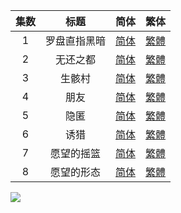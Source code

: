 

| 集数 |     标题     |                             简体                             |                             繁体                             |
| :--: | :----------: | :----------------------------------------------------------: | :----------------------------------------------------------: |
|  1   | 罗盘直指黑暗 | [简体](https://raw.githubusercontent.com/SweetSub/SweetSub/master/Archive/Made%20in%20Abyss%20S2%2F%5BSweetSub%5D%20Made%20in%20Abyss%20S2%20-%2001.chs.ass) | [繁體](https://raw.githubusercontent.com/SweetSub/SweetSub/master/Archive/Made%20in%20Abyss%20S2%2F%5BSweetSub%5D%20Made%20in%20Abyss%20S2%20-%2001.cht.ass) |
|  2   |   无还之都   | [简体](https://raw.githubusercontent.com/SweetSub/SweetSub/master/Archive/Made%20in%20Abyss%20S2%2F%5BSweetSub%5D%20Made%20in%20Abyss%20S2%20-%2002.chs.ass) | [繁體](https://raw.githubusercontent.com/SweetSub/SweetSub/master/Archive/Made%20in%20Abyss%20S2%2F%5BSweetSub%5D%20Made%20in%20Abyss%20S2%20-%2002.cht.ass) |
|  3   |    生骸村    | [简体](https://raw.githubusercontent.com/SweetSub/SweetSub/master/Archive/Made%20in%20Abyss%20S2%2F%5BSweetSub%5D%20Made%20in%20Abyss%20S2%20-%2003.chs.ass) | [繁體](https://raw.githubusercontent.com/SweetSub/SweetSub/master/Archive/Made%20in%20Abyss%20S2%2F%5BSweetSub%5D%20Made%20in%20Abyss%20S2%20-%2003.cht.ass) |
|  4   |     朋友     | [简体](https://raw.githubusercontent.com/SweetSub/SweetSub/master/Archive/Made%20in%20Abyss%20S2%2F%5BSweetSub%5D%20Made%20in%20Abyss%20S2%20-%2004.chs.ass) | [繁體](https://raw.githubusercontent.com/SweetSub/SweetSub/master/Archive/Made%20in%20Abyss%20S2%2F%5BSweetSub%5D%20Made%20in%20Abyss%20S2%20-%2004.cht.ass) |
|  5   |     隐匿     | [简体](https://raw.githubusercontent.com/SweetSub/SweetSub/master/Archive/Made%20in%20Abyss%20S2%2F%5BSweetSub%5D%20Made%20in%20Abyss%20S2%20-%2005.chs.ass) | [繁體](https://raw.githubusercontent.com/SweetSub/SweetSub/master/Archive/Made%20in%20Abyss%20S2%2F%5BSweetSub%5D%20Made%20in%20Abyss%20S2%20-%2005.cht.ass) |
|  6   |     诱猎     | [简体](https://raw.githubusercontent.com/SweetSub/SweetSub/master/Archive/Made%20in%20Abyss%20S2%2F%5BSweetSub%5D%20Made%20in%20Abyss%20S2%20-%2006.chs.ass) | [繁體](https://raw.githubusercontent.com/SweetSub/SweetSub/master/Archive/Made%20in%20Abyss%20S2%2F%5BSweetSub%5D%20Made%20in%20Abyss%20S2%20-%2006.cht.ass) |
|  7   |  愿望的摇篮  | [简体](https://raw.githubusercontent.com/SweetSub/SweetSub/master/Archive/Made%20in%20Abyss%20S2%2F%5BSweetSub%5D%20Made%20in%20Abyss%20S2%20-%2007.chs.ass) | [繁體](https://raw.githubusercontent.com/SweetSub/SweetSub/master/Archive/Made%20in%20Abyss%20S2%2F%5BSweetSub%5D%20Made%20in%20Abyss%20S2%20-%2007.cht.ass) |
|  8   |  愿望的形态  | [简体](https://raw.githubusercontent.com/SweetSub/SweetSub/master/Archive/Made%20in%20Abyss%20S2%2F%5BSweetSub%5D%20Made%20in%20Abyss%20S2%20-%2008.chs.ass) | [繁體](https://raw.githubusercontent.com/SweetSub/SweetSub/master/Archive/Made%20in%20Abyss%20S2%2F%5BSweetSub%5D%20Made%20in%20Abyss%20S2%20-%2008.cht.ass) |


![](https://p.sda1.dev/6/91f08a778a7d3bbb17f5f7e5bf760efc/Mia%20S2.jpg)
